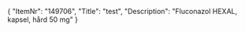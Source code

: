 {
  "ItemNr": "149706",
  "Title": "test",
  "Description": "Fluconazol HEXAL, kapsel, hård 50 mg"
}